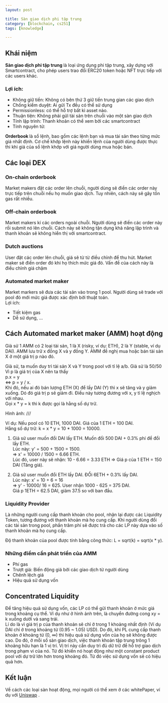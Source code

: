 ```yaml
---
layout: post

title: Sàn giao dịch phi tập trung
category: [blockchain, cs251]
tags: [knowledge]

---
```


## Khái niệm

<strong> Sàn giao dịch phi tập trung </strong> là loại ứng dụng phi tập trung, xây dựng với Smartcontract, cho phép users trao đổi ERC20 token hoặc NFT trực tiếp với các users khác.

### Lợi ích:
+ Không giữ tiền: Không có bên thứ 3 giữ tiền trung gian các giao dịch
+ Chống kiểm duyệt: Ai gửi Tx đều có thể sử dụng
+ Permissionless: có thể hỗ trợ bất kì asset nào.
+ Thuận tiện: Không phải gửi tài sản trên chuỗi vào một sàn giao dịch
+ Tính lập trình: Thanh khoản có thể xem bởi các smartcontract
+ Tính nguyên tử: 

<strong> Orderbook </strong> là sổ lệnh, bao gồm các lệnh bạn và mua tài sản theo từng mức giá nhất định. Cơ chế khớp lệnh này khiến lệnh của người dùng được thực thi khi giá của sổ lệnh khớp với giá người dùng mua hoặc bán. 

## Các loại DEX
### On-chain orderbook
Market makers đặt các order lên chuỗi, người dùng sẽ điền các order này trực tiếp trên chuỗi nếu họ muốn giao dịch. Tuy nhiên, cách này sẽ gây tốn gas rất nhiều.

### Off-chain orderbook
Market makers kí các orders ngoài chuỗi. Người dùng sẽ điền các order này rồi submit nó lên chuỗi. Cách này sẽ không tận dụng khả năng lập trình và thanh khoản sẽ không hiển thị với smartcontract.

### Dutch auctions
User đặt các order lên chuỗi, giá sẽ từ từ điều chỉnh để thu hút. Market maker sẽ điền order đó khi họ thích mức giá đó. Vấn đề của cách này là điều chỉnh giá chậm

### Automated market maker
Market markers sẽ đưa các tài sản vào trong 1 pool. Người dùng sẽ trade với pool đó mới mức giá được xác định bởi thuật toán.<br>
Lợi ích: 
- Tiết kiệm gas
- Dễ sử dụng, ...

## Cách Automated market maker (AMM) hoạt động
Giả sử 1 AMM có 2 loại tài sản, 1 là X (risky, ví dụ: ETH), 2 là Y (stable, ví dụ DAI). AMM lưu trữ x đồng X và y đồng Y. AMM đề nghị mua hoặc bán tài sản X ở một giá trị p nào đó.<br>

Giả sử, ta muốn duy trì tài sản X và Y trong pool với tỉ lệ a/b. Giả sử là 50/50
Vì p là giá trị của X nên ta thấy<br>
                    p.x = y <br>
                    <=> p = y / x. <br>
Khi đó, nếu ai đó bán lượng ETH (X) để lấy DAI (Y) thì x sẽ tăng và y giảm xuống. Dó đó giá trị p sẽ giảm đi.
Điều này tương đương với x, y tỉ lệ nghịch với nhau. <br>
Gọi x * y = k thì k được gọi là hằng số dự trữ. 

Hình ảnh: ///

Ví dụ: Nếu pool có 10 ETH, 1000 DAI. Giá của 1 ETH = 100 DAI. <br>
Hằng số dự trữ: k = x * y = 10 * 1000 = 10000.

1) Giả sử user muốn đổi DAI lấy ETH. Muốn đổi 500 DAI + 0.3% phí để đổi lấy ETH.  <br>
Lúc này: y' = 500 + 1500 = 1500. <br>
=> x' = 10000 / 1500 = 6.66 ETH. <br>
Lúc đó, user này sẽ nhận: 10 - 6.66 = 3.33 ETH => Giá p của 1 ETH = 150 DAI (Tăng giá).

2) Giả sử user muốn đổi ETH lấy DAI. ĐỔi 6ETH + 0.3% lấy DAI. <br>
Lúc này: x' = 10 + 6 = 16 <br>
=> y' - 10000/ 16 = 625. User nhận 1000 - 625 = 375 DAI. <br>
Giá p 1ETH = 62.5 DAI, giảm 37.5 so với ban đầu.

### Liquidity Provider
Là những người cung cấp thanh khoản cho pool, nhận lại được các Liquidity Token, tương đương với thanh khoản mà họ cung cấp. Khi người dùng đổi các tài sản trong pool, phần trăm phí sẽ được trả cho các LP này dựa vào số thanh khoản mà họ cung cấp.

Độ thanh khoản của pool được tính bằng công thức:  L = sqrt(k) = sqrt(x * y).

### Những điểm cần phát triển của AMM
- Phí gas
- Trượt giá: Biến động giá bởi các giao dịch từ người dùng
- Chênh lệch giá
- Hiệu quả sử dụng vốn

## Concentrated Liquidity
Để tăng hiệu quả sử dụng vốn, các LP có thể gửi thanh khoản ở mức giá trong khoảng cụ thể. Ví dụ như ở hình ảnh trên, là chuyển đường cong xy = k xuống dưới và sang trái. <br>
Lí do là vì giá trị p của thanh khoản sẽ chỉ ở trong 1 khoảng nhất định (Ví dụ DAI chỉ ở trong khoảng từ (0.95 ~ 1.05) USD). Do đó, khi PL cung cấp thanh khoản ở khoảng từ (0, ∞) thì hiệu quả sử dụng vốn của họ sẽ không được cao. Do đó, ở mỗi số sàn giao dịch, việc thanh khoản tập trung trông 1 khoảng hữu hạn là 1 vị trí. Vị trí này cần duy trì đủ dữ trữ để hỗ trợ giao dịch trong phạm vi của nó. Từ đó khiến nó hoạt động như một constant product pool với dự trữ lớn hơn trong khoảng đó. Từ đó việc sử dụng vốn sẽ có hiệu quả hơn.

## Kết luận
Về cách các loại sàn hoạt động, mọi người có thể xem ở các whitePaper, ví dụ với [Uniswap](https://uniswap.org/whitepaper.pdf) .